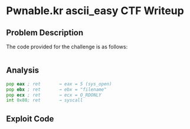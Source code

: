 # Pwnable.kr ascii_easy CTF Writeup

## Problem Description  
The code provided for the challenge is as follows:

```c
```

## Analysis  

```asm
pop eax ; ret       → eax = 5 (sys_open)
pop ebx ; ret       → ebx = "filename"
pop ecx ; ret       → ecx = O_RDONLY
int 0x80; ret       → syscall
```
## Exploit Code
